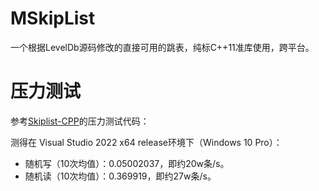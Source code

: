# MSkipList
一个根据LevelDb源码修改的直接可用的跳表，纯标C++11准库使用，跨平台。

# 压力测试

参考[Skiplist-CPP](https://github.com/youngyangyang04/Skiplist-CPP)的压力测试代码：

测得在 Visual Studio 2022 x64 release环境下（Windows 10 Pro）：

- 随机写（10次均值）：0.05002037，即约20w条/s。
- 随机读（10次均值）：0.369919，即约27w条/s。